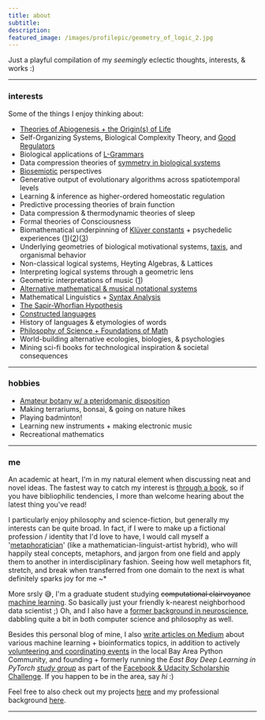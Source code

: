 ```yaml
---
title: about
subtitle: 
description: 
featured_image: /images/profilepic/geometry_of_logic_2.jpg
---
```


Just a playful compilation of my *seemingly* eclectic thoughts, interests, & works :)  

---

### interests

Some of the things I enjoy thinking about:

* [Theories of Abiogenesis + the Origin(s) of Life](https://mundyreimer.github.io/blog/thermodynamics-agency-livingsystems)
* Self-Organizing Systems, Biological Complexity Theory, and [Good Regulators](http://pespmc1.vub.ac.be/books/Conant_Ashby.pdf)
* Biological applications of [L-Grammars](https://en.wikipedia.org/wiki/L-system)
* Data compression theories of [symmetry in biological systems](https://mundyreimer.github.io/blog/hyperbolic-geometry-mental-space)
* [Biosemiotic](https://en.wikipedia.org/wiki/Biosemiotics) perspectives
* Generative output of evolutionary algorithms across spatiotemporal levels
* Learning & inference as higher-ordered homeostatic regulation
* Predictive processing theories of brain function
* Data compression & thermodynamic theories of sleep 
* Formal theories of Consciousness
* Biomathematical underpinning of [Klüver constants](https://en.wikipedia.org/wiki/Form_constant) + psychedelic experiences ([1](https://www.math.uh.edu/~dynamics/reprints/papers/nc.pdf))([2](https://www.quantamagazine.org/a-math-theory-for-why-people-hallucinate-20180730/))([3](https://qualiacomputing.com/2016/12/12/the-hyperbolic-geometry-of-dmt-experiences/))
* Underlying geometries of biological motivational systems, [taxis](https://en.wikipedia.org/wiki/Taxis), and organismal behavior
* Non-classical logical systems, Heyting Algebras, & Lattices
* Interpreting logical systems through a geometric lens
* Geometric interpretations of music ([1](https://mundyreimer.github.io/projects))
* [Alternative mathematical & musical notational systems](https://mundyreimer.github.io/blog/representation-notation-thought)
* Mathematical Linguistics + [Syntax Analysis](https://mundyreimer.github.io/projects)
* [The Sapir-Whorfian Hypothesis](https://mundyreimer.github.io/blog/representation-notation-thought)
* [Constructed languages](https://mundyreimer.github.io/blog/representation-notation-thought)
* History of languages & etymologies of words
* [Philosophy of Science + Foundations of Math](https://mundyreimer.github.io/blog/hyper-neat-argument)
* World-building alternative ecologies, biologies, & psychologies
* Mining sci-fi books for technological inspiration & societal consequences

---

### hobbies

* [Amateur botany w/ a pteridomanic disposition](https://www.instagram.com/l.grammars/)
* Making terrariums, bonsai, & going on nature hikes
* Playing badminton!
* Learning new instruments + making electronic music
* Recreational mathematics

---

### me

An academic at heart, I'm in my natural element when discussing neat and novel ideas.  The fastest way to catch my interest is [through a book](https://www.goodreads.com/user/show/82897656-mundy-reimer), so if you have bibliophilic tendencies, I more than welcome hearing about the latest thing you've read!

I particularly enjoy philosophy and science-fiction, but generally my interests can be quite broad.  In fact, if I were to make up a fictional profession / identity that I'd love to have, I would call myself a '[metaphoratician](https://twitter.com/MondayRhymer)' (like a mathematician-linguist-artist hybrid), who will happily steal concepts, metaphors, and jargon from one field and apply them to another in interdisciplinary fashion. Seeing how well metaphors fit, stretch, and break when transferred from one domain to the next is what definitely sparks joy for me ~*

More srsly 😅, I'm a graduate student studying ~~computational clairvoyance~~ [machine learning](https://mundyreimer.github.io/projects).  So basically just your friendly k-nearest neighborhood data scientist ;)  Oh, and I also have a [former background in neuroscience](https://www.researchgate.net/publication/325676679_Computational_Model_of_Induced_Alteration_of_Synaptic_Activity_in_Medial_Pre-Frontal_Cortex_Mechanistic_Implications_for_Schizophrenia_Psychosis), dabbling quite a bit in both computer science and philosophy as well.  

Besides this personal blog of mine, I also [write articles on Medium](https://medium.com/@mundyreimer) about various machine learning + bioinformatics topics, in addition to actively [volunteering and coordinating events](https://pybay.com/team/) in the local Bay Area Python Community, and founding + formerly running the *East Bay Deep Learning in PyTorch [study group](https://www.facebook.com/groups/BayAreaPyTorchers/about/)* as part of the [Facebook & Udacity Scholarship Challenge](https://www.udacity.com/facebook-pytorch-scholarship).  If you happen to be in the area, say *hi* :)

Feel free to also check out my projects [here](https://mundyreimer.github.io/projects) and my professional background [here](https://www.linkedin.com/in/mundyreimer). 

---



